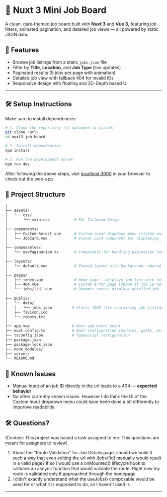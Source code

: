 # 🧳 Nuxt 3 Mini Job Board

A clean, dark-themed job board built with **Nuxt 3** and **Vue 3**, featuring job filters, animated pagination, and detailed job views — all powered by static JSON data.

## 🚀 Features

- Browse job listings from a static `jobs.json` file
- Filter by **Title**, **Location**, and **Job Type** (live updates)
- Paginated results (5 jobs per page with animation)
- Detailed job view with fallback 404 for invalid IDs
- Responsive design with floating and 3D-Depth based UI

---

## 🛠️ Setup Instructions

Make sure to install dependencies:

```bash
# 1. Clone the repository (if uploaded to github)
git clone <url>
cd nuxt3-job-board

# 2. Install dependencies
npm install

# 3. Run the development server
npm run dev
```
After following the above steps, visit [localhost:3000](http://localhost:3000/) in your browser to check out the web-app


## 🧱 Project Structure

```bash
│
├── assets/
│   └── css/   
│       └── main.css           # For Tailwind Setup   
│
├── components/
│   ├── Custom-Select.vue      # Custom input dropdown menu (styled and themed)
│   └── JobCard.vue            # Visual card component for displaying job summary (title + company)
│
├── composables/
│   └── usePagination.ts       # Composable for handling pagination logic (5 items/page)
│
├── layouts/
│   └── default.vue            # Themed layout with background, shared across pages
│
├── pages/
│   ├── index.vue              # Home page — displays job list with real-time filters
│   ├── 404.vue                # Custom error page (shown if job ID not found)
│   └── jobs/[id].vue          # Dynamic route: displays detailed job information
│
├── public/
│   └── data/   
│   │   └── jobs.json         # Static JSON file containing job listings
│   ├── favicon.ico
│   └── robots.txt
│
├── app.vue                   # Nuxt app entry point
├── nuxt.config.ts            # Nuxt configuration (modules, paths, etc.)
├── tsconfig.json             # TypeScript Configuration
├── package.json
├── package-lock.json
├── node_modules/             
├── server/
└── README.md
```

## 🐞 Known Issues
  - Manual input of an job ID directly in the url leads to a 404 — **expected behavior**
  - No other currently known issues. However I do think the UI of the Custom Input dropdown menu could have been done a bit 
    differently to imporove readablitly.

## 🛠 Questions? 
(Context: This project was based a task assigned to me. This questions are meant for assigners to review)
 1. About the "Route Validation" for Job Details page, should we build it such a way that even editing the url with /jobs/[id] 
    manually would result in a valid page? If so i would use a onMounted() lifecycle hook to callback an asnync function that
    would validate the route.
    Right now my route is validated only if approached through the homepage
 2. I didn't exactly understand what the useJobs() composable would be used for or what it is supposed to do, so I haven't used it.
---
